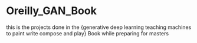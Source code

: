 # Oreilly_GAN_Book
this is the projects done in the {generative deep learning teaching machines to paint write compose and play} Book while preparing for masters
